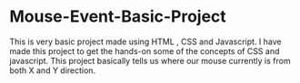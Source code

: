 # Mouse-Event-Basic-Project
This is very basic project made using HTML , CSS and Javascript. I have made this project to get the hands-on some of the concepts of CSS and javascript.
This project basically tells us where our mouse currently is from both X and Y direction.
